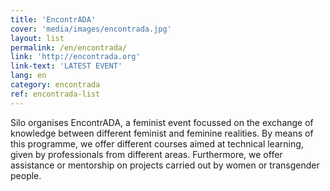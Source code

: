 ```yaml
---
title: 'EncontrADA'
cover: 'media/images/encontrada.jpg'
layout: list
permalink: /en/encontrada/
link: 'http://encontrada.org'
link-text: 'LATEST EVENT'
lang: en
category: encontrada
ref: encontrada-list
---
```

Silo organises EncontrADA, a feminist event focussed on the exchange of knowledge between different feminist and feminine realities. By means of this programme, we offer different courses aimed at technical learning, given by professionals from different areas. Furthermore, we offer assistance or mentorship on projects carried out by women or transgender people.
